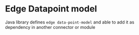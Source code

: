 # Edge Datapoint model

Java library defines `edge data-point-model` and able to add it as dependency in another connector or module
